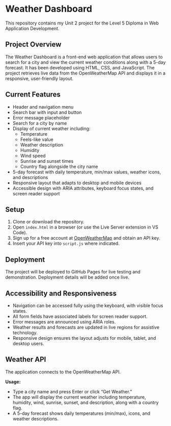 # Weather Dashboard

This repository contains my Unit 2 project for the Level 5 Diploma in Web Application Development.

## Project Overview

The Weather Dashboard is a front-end web application that allows users to search for a city and view the current weather conditions along with a 5-day forecast. It has been developed using HTML, CSS, and JavaScript. The project retrieves live data from the OpenWeatherMap API and displays it in a responsive, user-friendly layout.

## Current Features

- Header and navigation menu
- Search bar with input and button
- Error message placeholder
- Search for a city by name
- Display of current weather including:
  - Temperature
  - Feels-like value
  - Weather description
  - Humidity
  - Wind speed
  - Sunrise and sunset times
  - Country flag alongside the city name
- 5-day forecast with daily temperature, min/max values, weather icons, and descriptions
- Responsive layout that adapts to desktop and mobile devices
- Accessible design with ARIA attributes, keyboard focus states, and screen reader support

## Setup

1. Clone or download the repository.
2. Open `index.html` in a browser (or use the Live Server extension in VS Code).
3. Sign up for a free account at [OpenWeatherMap](https://openweathermap.org/) and obtain an API key.
4. Insert your API key into `script.js` where indicated.

## Deployment

The project will be deployed to GitHub Pages for live testing and demonstration. Deployment details will be added once live.

## Accessibility and Responsiveness

- Navigation can be accessed fully using the keyboard, with visible focus states.
- All form fields have associated labels for screen reader support.
- Error messages are announced using ARIA roles.
- Weather results and forecasts are updated in live regions for assistive technology.
- Responsive design ensures the layout adjusts for mobile, tablet, and desktop users.

## Weather API

The application connects to the OpenWeatherMap API.

**Usage:**

- Type a city name and press Enter or click “Get Weather.”
- The app will display the current weather including temperature, humidity, wind, sunrise, sunset, and description, along with a country flag.
- A 5-day forecast shows daily temperatures (min/max), icons, and weather descriptions.
